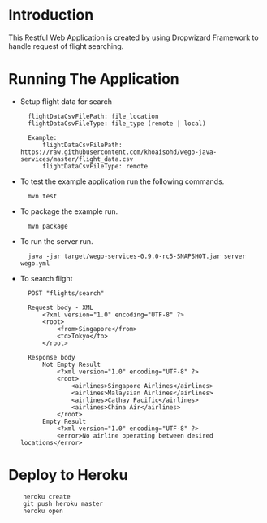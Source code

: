 # Introduction

This Restful Web Application is created by using Dropwizard Framework to handle request of flight searching.

# Running The Application

* Setup flight data for search

		flightDataCsvFilePath: file_location
		flightDataCsvFileType: file_type (remote | local)

		Example:
			flightDataCsvFilePath: https://raw.githubusercontent.com/khoaisohd/wego-java-services/master/flight_data.csv
			flightDataCsvFileType: remote

* To test the example application run the following commands.

		mvn test

* To package the example run.

        mvn package

* To run the server run.

        java -jar target/wego-services-0.9.0-rc5-SNAPSHOT.jar server wego.yml

* To search flight

		POST "flights/search"

		Request body - XML
			<?xml version="1.0" encoding="UTF-8" ?>
			<root>
				<from>Singapore</from>
				<to>Tokyo</to>
			</root>

		Response body
			Not Empty Result
				<?xml version="1.0" encoding="UTF-8" ?>
				<root>
    				<airlines>Singapore Airlines</airlines>
    				<airlines>Malaysian Airlines</airlines>
    				<airlines>Cathay Pacific</airlines>
    				<airlines>China Air</airlines>
   				</root>
			Empty Result
				<?xml version="1.0" encoding="UTF-8" ?>
				<error>No airline operating between desired locations</error>


# Deploy to Heroku
		heroku create
		git push heroku master
		heroku open
